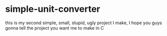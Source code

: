 # simple-unit-converter
this is my second simple, small, stupid, ugly project I make, I hope you guys gonna tell the project you want me to make in C

